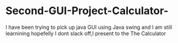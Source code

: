 # Second-GUI-Project-Calculator-
I have been trying to pick up java GUI using Java swing and I am still learnining hopefelly I dont slack off,I present to the The Calculator
